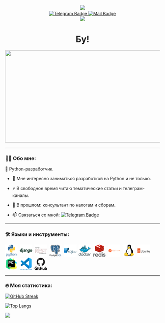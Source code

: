 <div id="header" align="center">
  <img src="https://media.giphy.com/media/v1.Y2lkPTc5MGI3NjExMmpjNWRtdmZkemNrMmM2em1ubHh4NTAxODd0dGtyNHBhd21lcG1rdiZlcD12MV9pbnRlcm5hbF9naWZfYnlfaWQmY3Q9cw/WFZvB7VIXBgiz3oDXE/giphy.gif" width="180"/>
  <div id="badges" align="center">
  <a href="https://t.me/SMYTAX">
    <img src="https://img.shields.io/badge/Telegram-blue?logo=telegram&logoColor=white&style=plastic" alt="Telegram Badge"/>
  </a>
    <a href="mailto:suchkow@icloud.com">
    <img src="https://img.shields.io/badge/📧 Send Mail-blue?logo=mail&logoColor=white&style=plastic" alt="Mail Badge"/>
  </a>
  </div>
  
  <img src="https://komarev.com/ghpvc/?username=Odiosus&color=grey&style=plastic"/>
  <h1>
    Бу!
  </h1>
</div>
<div align="center">
  <img src="https://media.giphy.com/media/dWesBcTLavkZuG35MI/giphy.gif" width="600" height="300"/>
</div>

---

### :man_technologist: Обо мне:
:snake: Python-разработчик.
- :telescope: Мне интересно заниматься разработкой на Python и не только.

- :zap: В свободное время читаю тематические статьи и телеграм-каналы.

- :floppy_disk: В прошлом: консультант по налогам и сборам.

- :mailbox: Связаться со мной: [![Telegram Badge](https://img.shields.io/badge/Telegram-blue?logo=telegram&logoColor=white&style=plastic)](https://t.me/SMYTAX)

---

### :hammer_and_wrench: Языки и инструменты:
<div>
  <img src="https://github.com/devicons/devicon/blob/master/icons/python/python-original-wordmark.svg" title="Python" alt="Python" width="40" height="40"/>&nbsp;
  <img src="https://github.com/devicons/devicon/blob/master/icons/django/django-plain-wordmark.svg" title="django" alt="django" width="40" height="40"/>&nbsp;  
  <img src="https://github.com/devicons/devicon/blob/master/icons/djangorest/djangorest-original-wordmark.svg" title="djangorest" alt="djangorest" width="40" height="40"/>&nbsp;
  <img src="https://github.com/devicons/devicon/blob/master/icons/postgresql/postgresql-original-wordmark.svg" title="postgresql" alt="postgresql" width="40" height="40"/>&nbsp;
  <img src="https://github.com/devicons/devicon/blob/master/icons/sqlite/sqlite-original-wordmark.svg" title="sqlite" alt="sqlite" width="40" height="40"/>&nbsp;
    <img src="https://github.com/devicons/devicon/blob/master/icons/docker/docker-original-wordmark.svg" title="docker" alt="docker" width="40" height="40"/>&nbsp;
  <img src="https://github.com/devicons/devicon/blob/master/icons/redis/redis-original-wordmark.svg" title="redis" alt="redis" width="40" height="40"/>&nbsp;
  <img src="https://github.com/devicons/devicon/blob/master/icons/postman/postman-original-wordmark.svg" title="postman" alt="postman" width="40" height="40"/>&nbsp;
  <img src="https://github.com/devicons/devicon/blob/master/icons/linux/linux-original.svg" title="linux" alt="linux" width="40" height="40"/>&nbsp;
  <img src="https://github.com/devicons/devicon/blob/master/icons/ubuntu/ubuntu-original-wordmark.svg" title="ubuntu" alt="ubuntu" width="40" height="40"/>&nbsp;
  <img src="https://github.com/devicons/devicon/blob/master/icons/pycharm/pycharm-original.svg" title="pycharm" alt="pycharm" width="40" height="40"/>&nbsp;
  <img src="https://github.com/devicons/devicon/blob/master/icons/vscode/vscode-original-wordmark.svg" title="vscode" alt="vscode" width="40" height="40"/>&nbsp;
  <img src="https://github.com/devicons/devicon/blob/master/icons/github/github-original-wordmark.svg" title="github" alt="github" width="40" height="40"/>&nbsp;
</div>

---
### :fire: Моя статистика:
[![GitHub Streak](https://streak-stats.demolab.com?user=Odiosus&theme=dark&locale=ru)](https://git.io/streak-stats)

[![Top Langs](https://github-readme-stats.vercel.app/api/top-langs/?username=Odiosus&layout=compact&theme=vision-friendly-dark&langs_count=6)](https://github.com/anuraghazra/github-readme-stats)


![](https://hit.yhype.me/github/profile?user_id=96449353)

